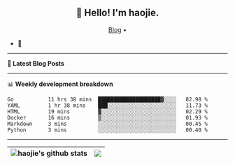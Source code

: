 <h2 align="center">👋 Hello! I'm haojie.</h2>
<p align="center">
  <a href="https://aoyouer.com">Blog</a> •
</p>


- 🔭 


-------

**📝 Latest Blog Posts**


-------

📊 **Weekly development breakdown**
<!--START_SECTION:waka-->

```text
Go           11 hrs 38 mins  ████████████████████▓░░░░   82.98 %
YAML         1 hr 38 mins    ███░░░░░░░░░░░░░░░░░░░░░░   11.73 %
HTML         19 mins         ▓░░░░░░░░░░░░░░░░░░░░░░░░   02.29 %
Docker       16 mins         ▒░░░░░░░░░░░░░░░░░░░░░░░░   01.93 %
Markdown     3 mins          ░░░░░░░░░░░░░░░░░░░░░░░░░   00.45 %
Python       3 mins          ░░░░░░░░░░░░░░░░░░░░░░░░░   00.40 %
```

<!--END_SECTION:waka-->

-------



| <img align="center" src="https://github-readme-stats.vercel.app/api?username=haojie06&show_icons=true&theme=graywhite&show_icons=true&count_private=true&include_all_commits=true&hide_border=true" alt="haojie's github stats" /> | <img align="center" src="https://github-readme-stats.vercel.app/api/top-langs/?username=haojie06&layout=compact&theme=graywhite&hide_border=true&hide=css,html" /> |
| ------------- | ------------- |


